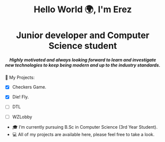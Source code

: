 <h1 align="center">Hello World 🌍, I'm Erez</h1>
<h1 align="center">Junior developer and Computer Science student</h2>
<h5 align="center">Highly motivated and always looking forward to learn and investigate new technologies to keep being modern and up to the industry standards.</h5>

🔭 My Projects:
- [x] Checkers Game.
- [x] Die! Fly. 
- [ ] DTL
- [ ] WZLobby 


- 🎓 I’m currently pursuing B.Sc in Computer Science (3rd Year Student).
- 💻 All of my projects are available here, please feel free to take a look.
